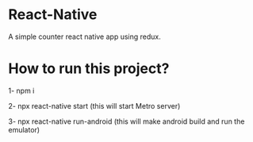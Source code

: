 # React-Native

A simple counter react native app using redux.

# How to run this project?

1- npm i

2- npx react-native start (this will start Metro server)

3- npx react-native run-android (this will make android build and run the emulator)
